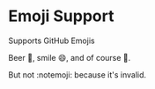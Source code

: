 # Emoji Support

Supports GitHub Emojis

Beer :beer:, smile :smile:, and of course :rocket:.

But not :notemoji: because it's invalid.